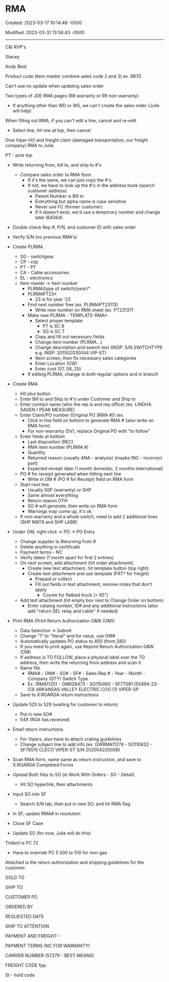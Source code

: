 # RMA

Created: 2023-03-17 10:14:48 -0500

Modified: 2023-03-31 13:56:43 -0500

---

C&I RVP's

Stacey

Andy Best

Product code (item master combine sales code 2 and 3) ex. 8870

Can't use no update when updating sales order

Two types of JDE RMA pages (R8 warranty or R9 non-warranty)

-   If anything other than WD or WS, we can't create the sales order (Julie will help)

When filling out RMA, if you can't edit a line, cancel and re-edit

-   Select line, hit row at top, then cancel

Give Viper-HV and freight claim (damaged transportation, our freight company) RMA to Julie

PT - pole top




-   Write returning from, bill to, and ship to #'s
    -   Compare sales order to RMA form
        -   If it's the same, we can just copy the #'s
        -   If not, we have to look up the #'s in the address book (search customer address)
            -   Parent Number is Bill to
            -   Everything but alpha name is case sensitive
            -   Never use FC (former customer)
            -   If it doesn't exist, we'd use a temporary number and change later (64364)
-   Double check Rep #, P/N, and customer ID with sales order
-   Verify S/N (no previous RMA's)
-   Create PLRMA
    -   SG - switchgear
    -   CP - clip
    -   PT - PT
    -   CA - Cable accessories
    -   EL - electronics
    -   Item master -> Item number
        -   PLRMA(type of switch)(year)*
        -   PLRMAPT23*
            -   23 is for year '23
        -   Find next number free (ex. PLRMAPT23113)
            -   Write new number on RMA sheet (ex. PT23137)
        -   Make new PLRMA - TEMPLATE-RMA*
            -   Select proper template
                -   PT is SC 8
                -   SG is SC 7
            -   Copy and fill out necessary fields
            -   Change item number (PLRMA...)
            -   Change description and search text (INSP: S/N SWITCHTYPE e.g. INSP: 201502030044 VIP-ST)
            -   Next screen, then fix necessary sales categories
            -   Enter Location (GW)
            -   Enter cost (07, 08, 25)
        -   If editing PLRMA, change in both regular options and in branch



-   Create RMA
    -   Hit plus button
    -   Enter Bill to and Ship to #'s under Customer and Ship to
    -   Enter contact name (who the rep is and rep office) (ex. LINDHA SAGEN / PEAK MEASURE)
    -   Enter Claim/PO number (Original PO (RMA #)) (ex.
        -   Click in line field on bottom to generate RMA # (also write on RMA form)
        -   For non-warranty (SV), replace Original PO with "to follow"
    -   Enter fields at bottom
        -   Last disposition (REC)
        -   RMA item number (PLRMA #)
        -   Quantity
        -   Returned reason (usually ANA - analysis) (maybe INC - incorrect part)
        -   Expected receipt date (1 month domestic, 2 months international)
    -   PO # for receipt generated when hitting next line
        -   Write in OM # (PO # for Receipt) field on RMA form
    -   Start next line
        -   Usually S0P (warranty) or SHP
        -   Same almost everything
        -   Return reason OTH
        -   SO # will generate, then write on RMA form
        -   Warnings may come up, it's ok
    -   If non-warranty and a whole switch, need to add 2 additional lines (SHP MAT8 and SHP LAB8)
-   Under OM, right click -> PO -> PO Entry
    -   Change supplier to Returning from #
    -   Delete anything in certificate
    -   Payment terms - NC
    -   Verify dates (1 month apart for first 2 entries)
    -   On next screen, add attachment (hit order attachment)
        -   Create new text attachment, hit template button (top right)
        -   Create text attachment and use template (FRT* for freight)
            -   Prepaid or collect
            -   Fill out fields in text attachment, remove notes that don't apply
                -   Coyote for flatbed truck (> 95")
    -   Add text attachment (hit empty box next to Change Order on bottom)
        -   Enter catalog number, ID# and any additional instructions (also add "return SEL relay and cable" if needed)
-   Print RMA (Print Return Authorization G&W (OM))
    -   Data Selection -> Submit
    -   Change "1" to "literal" and for value, use OM#
    -   Automatically updates PO status to 400 (from 280)
    -   If you need to print again, use Reprint Return Authorization G&W (OM)
    -   If address is TO FOLLOW, place a physical label over the TO address, then write the returning from address and scan it
    -   Name file
        -   RMA# - OM# - SO# - SF# - Sales Rep # - Year - Month - Company (QTY) Switch Type
        -   Ex. (RMA11251 - OM628473 - SO110460 - SF77081 (55494-23-03) ARKANSAS VALLEY ELECTRIC COO (1) VIPER-SP
    -   Save to X:RGARGA return instructions
-   Update 525 to 529 (waiting for customer to return)
    -   Put in new SO#
    -   549 (RGA has received)
-   Email return instructions
    -   For Vipers, also have to attach crating guidelines
    -   Change subject line to add info (ex. GWRMA11274 - SO110632 - SF78515 CLECO VIPER-ST S/N 202004220058)
-   Scan RMA form, name same as return instruction, and save to X:RGARGA Completed Forms
-   Upload Both files to SO (in Work With Orders - SO - Detail)
    -   Hit SO hyperlink, then attachments
-   Input SO into SF
    -   Search S/N tab, then put in new SO, and hit RMA flag
-   In SF, update RMA# in resolution
-   Close SF Case
-   Update SO (for now, Julie will do this)



Trident is PC 72

-   Have to override PC 5 500 to 510 for non-gas



Attached is the return authorization and shipping guidelines for the customer.



SOLD TO

SHIP TO

CUSTOMER PO

ORDERED BY

REQUESTED DATE

SHIP TO ATTENTION



PAYMENT AND FREIGHT--

PAYMENT TERMS (NC FOR WARRANTY)

CARRIER NUMBER (57279 - BEST MEANS)

FREIGHT CODE fpp



St - hold code

